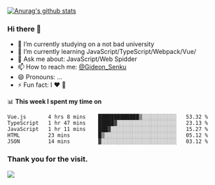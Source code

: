 [![Anurag's github stats](https://github-readme-stats.vercel.app/api?username=gideonsenku)](https://github.com/anuraghazra/github-readme-stats)
### Hi there 👋
- 🔭 I’m currently studying on a not bad university 
- 🌱 I’m currently learning JavaScript/TypeScript/Webpack/Vue/
- 💬 Ask me about: JavaScript/Web Spidder 
- 📫 How to reach me: [@Gideon_Senku](https://t.me/Gideon_Senku)
- 😄 Pronouns: ...
- ⚡ Fun fact: I ❤️ 🎵

📊 **This week I spent my time on**
<!--START_SECTION:waka-->
```text
Vue.js       4 hrs 8 mins    █████████████▒░░░░░░░░░░░   53.32 % 
TypeScript   1 hr 47 mins    █████▓░░░░░░░░░░░░░░░░░░░   23.13 % 
JavaScript   1 hr 11 mins    ███▓░░░░░░░░░░░░░░░░░░░░░   15.27 % 
HTML         23 mins         █▒░░░░░░░░░░░░░░░░░░░░░░░   05.12 % 
JSON         14 mins         ▓░░░░░░░░░░░░░░░░░░░░░░░░   03.12 % 
```
<!--END_SECTION:waka-->


### Thank you for the visit.
![](http://profile-counter.glitch.me/gideonsenku/count.svg)
<!--
**GideonSenku/GideonSenku** is a ✨ _special_ ✨ repository because its `README.md` (this file) appears on your GitHub profile.

Here are some ideas to get you started:

- 🔭 I’m currently working on ...
- 🌱 I’m currently learning ...
- 👯 I’m looking to collaborate on ...
- 🤔 I’m looking for help with ...
- 💬 Ask me about ...
- 📫 How to reach me: ...
- 😄 Pronouns: ...
- ⚡ Fun fact: ...
-->
